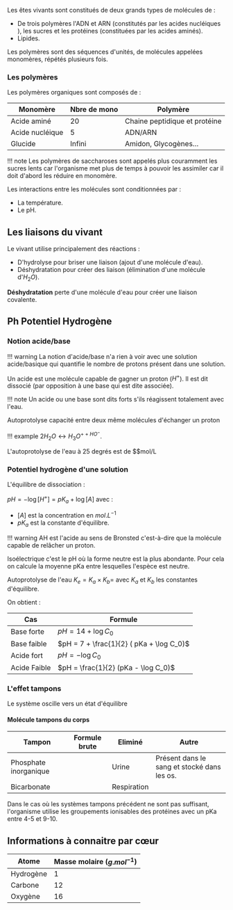 Les êtes vivants sont constitués de deux grands types de molécules de :

* De trois polymères l'ADN et ARN (constitutés par les acides nucléiques ), les sucres et les protéines (constituées par les acides aminés). 
* Lipides.

Les polymères sont des séquences d'unités, de molécules appelées monomères, répétés plusieurs fois.

### Les polymères

Les polymères organiques sont composés de :

Monomère        |   Nbre de mono    | Polymère
----------------|-------------------|--------------
Acide aminé     | 20                | Chaine peptidique et protéine
Acide nucléique | 5                 | ADN/ARN
Glucide         | Infini            | Amidon, Glycogènes…

!!! note
    Les polymères de saccharoses sont appelés plus couramment les sucres lents car l'organisme met plus de temps à pouvoir les assimiler car il doit d'abord les réduire en monomère.

Les interactions entre les molécules sont conditionnées par :

* La température.
* Le pH.

## Les liaisons du vivant

Le vivant utilise principalement des réactions :

* D'hydrolyse pour briser une liaison (ajout d'une molécule d'eau).
* Déshydratation pour créer des liaison (élimination d'une molécule d'$H_{2}O$).

__Déshydratation__ perte d'une molécule d'eau pour créer une liaison covalente.

## Ph Potentiel Hydrogène

### Notion acide/base

!!! warning
    La notion d'acide/base n'a rien à voir avec une solution acide/basique qui quantifie le nombre de protons présent dans une solution.

Un acide est une molécule capable de gagner un proton ($H^{+}$). Il est dit dissocié (par opposition à une base qui est dite associée).

!!! note
    Un acide ou une base sont dits forts s'ils réagissent totalement avec l'eau.

Autoprotolyse capacité entre deux même molécules d'échanger un proton

!!! example
    ${2H}_{2}O \leftrightarrow H_{3}O^{+ + {HO}^{-}}$.

L'autoprotolyse de l'eau à 25 degrés est de $$mol/L

### Potentiel hydrogène d'une solution

L'équilibre de dissociation :

$pH =  − \log [H^{+}]  = pK_{a} + \log [A]$ avec :

* $[A]$ est la concentration en $mol.L^{-1}$
* $pK_{a}$ est la constante d'équilibre.

!!! warning
    AH est l'acide au sens de Bronsted c'est-à-dire que la molécule capable de relâcher un proton.

Isoélectrique c'est le pH où la forme neutre est la plus abondante. Pour cela on calcule la moyenne pKa entre lesquelles l'espèce est neutre.

Autoprotolyse de l'eau  $K_{e} = K_{a} \times K_{b} =$ avec $K_{a}$ et $K_{b}$ les constantes d'équilibre.

On obtient :

Cas             | Formule
----------------|-----------
Base forte      | $pH = 14 + \log C_0$
Base faible     | $pH = 7 + \frac{1}{2} ( pKa + \log C_0)$
Acide fort      | $pH = - \log C_0$
Acide Faible    | $pH = \frac{1}{2} (pKa - \log C_0)$

### L'effet tampons

Le système oscille vers un état d'équilibre

#### Molécule tampons du corps

Tampon                  | Formule brute | Eliminé       | Autre
------------------------|---------------|---------------|----------
Phosphate inorganique   |               | Urine         | Présent dans le sang et stocké dans les os.
Bicarbonate             |               | Respiration   |

Dans le cas où les systèmes tampons précédent ne sont pas suffisant, l'organisme utilise les groupements ionisables des protéines avec un pKa entre 4-5 et 9-10.

## Informations à connaitre par cœur

Atome       | Masse molaire ($g.mol^{-1}$) 
------------|-----------
Hydrogène   | 1
Carbone     | 12
Oxygène     | 16
